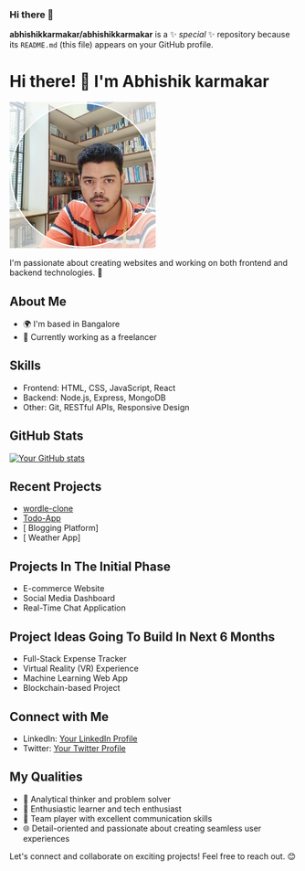### Hi there 👋


**abhishikkarmakar/abhishikkarmakar** is a ✨ _special_ ✨ repository because its `README.md` (this file) appears on your GitHub profile.

# Hi there! 👋 I'm Abhishik karmakar

![Your Name](https://github.com/abhishikkarmakar/abhishikkarmakar/blob/main/download.png)

I'm passionate about creating websites and working on both frontend and backend technologies. 🚀

## About Me
- 🌍 I'm based in Bangalore
- 💼 Currently working as a freelancer

## Skills
- Frontend: HTML, CSS, JavaScript, React
- Backend: Node.js, Express, MongoDB
- Other: Git, RESTful APIs, Responsive Design

## GitHub Stats
[![Your GitHub stats](https://github-readme-stats.vercel.app/api?username=abhishikkarmakar&show_icons=true&theme=radical)](https://github.com/abhishikkarmakar)

## Recent Projects
- [wordle-clone](https://65a5559ef791cc00a15d49be--gorgeous-ganache-8444a2.netlify.app/)
- [Todo-App](https://65a927fcf22ee602682c2900--radiant-crumble-989113.netlify.app/)
- [ Blogging Platform]
- [ Weather App]

## Projects In The Initial Phase
- E-commerce Website
- Social Media Dashboard
- Real-Time Chat Application

## Project Ideas Going To Build In Next 6 Months 
-  Full-Stack Expense Tracker
-  Virtual Reality (VR) Experience
-  Machine Learning Web App
-  Blockchain-based Project

  
## Connect with Me
- LinkedIn: [Your LinkedIn Profile](linkedin.com/in/abhishik-karmakar)
- Twitter: [Your Twitter Profile](https://twitter.com/abhishikkarma3)

## My Qualities
- 🤔 Analytical thinker and problem solver
- 🚀 Enthusiastic learner and tech enthusiast
- 👥 Team player with excellent communication skills
- 🌐 Detail-oriented and passionate about creating seamless user experiences

Let's connect and collaborate on exciting projects! Feel free to reach out. 😊

